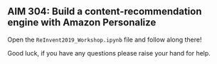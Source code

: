 ## AIM 304: Build a content-recommendation engine with Amazon Personalize

Open the `ReInvent2019_Workshop.ipynb` file and follow along there!

Good luck, if you have any questions please raise your hand for help.